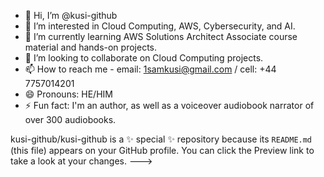 - 👋 Hi, I’m @kusi-github
- 👀 I’m interested in Cloud Computing, AWS, Cybersecurity, and AI.
- 🌱 I’m currently learning AWS Solutions Architect Associate course material and hands-on projects.
- 💞️ I’m looking to collaborate on Cloud Computing projects.
- 📫 How to reach me - email: 1samkusi@gmail.com / cell: +44 7757014201
- 😄 Pronouns: HE/HIM
- ⚡ Fun fact: I'm an author, as well as a voiceover audiobook narrator of over 300 audiobooks.


kusi-github/kusi-github is a ✨ special ✨ repository because its `README.md` (this file) appears on your GitHub profile.
You can click the Preview link to take a look at your changes.
--->
